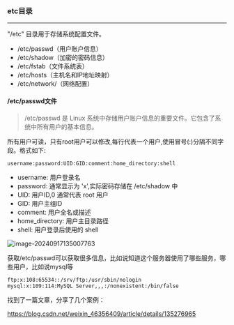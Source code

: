 ### etc目录

---

"/etc" 目录用于存储系统配置文件。

- /etc/passwd（用户账户信息）
- /etc/shadow（加密的密码信息）
- /etc/fstab（文件系统表）
- /etc/hosts（主机名和IP地址映射）
- /etc/network/（网络配置）



#### /etc/passwd文件

> /etc/passwd 是 Linux 系统中存储用户账户信息的重要文件。它包含了系统中所有用户的基本信息。

所有用户可读，只有root用户可以修改,每行代表一个用户,使用冒号(:)分隔不同字段。格式如下:

```
username:password:UID:GID:comment:home_directory:shell
```

- username: 用户登录名
- password: 通常显示为 'x',实际密码存储在 /etc/shadow 中
- UID: 用户ID,0 通常代表 root 用户
- GID: 用户主组ID
- comment: 用户全名或描述
- home_directory: 用户主目录路径
- shell: 用户登录后使用的 shell

![image-20240917135007763](https://gitee.com/bx33661/image/raw/master/path/image-20240917135007763.png)

获取/etc/passwd可以获取很多信息，比如说知道这个服务器使用了哪些服务，哪些用户，比如说mysql等

```
ftp:x:108:65534::/srv/ftp:/usr/sbin/nologin
mysql:x:109:114:MySQL Server,,,:/nonexistent:/bin/false
```



找到了一篇文章，分享了几个案例：

https://blog.csdn.net/weixin_46356409/article/details/135276965